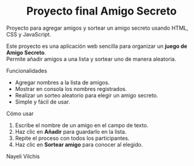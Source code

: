 <h1 align="center"> Proyecto final Amigo Secreto </h1> 

Proyecto para agregar amigos y sortear un amigo secreto usando HTML, CSS y JavaScript.

Este proyecto es una aplicación web sencilla para organizar un **juego de Amigo Secreto**.  
Permite añadir amigos a una lista y sortear uno de manera aleatoria.  

Funcionalidades
- Agregar nombres a la lista de amigos.
- Mostrar en consola los nombres registrados.
- Realizar un sorteo aleatorio para elegir un amigo secreto.
- Simple y fácil de usar.
 
Cómo usar
1. Escribe el nombre de un amigo en el campo de texto.
2. Haz clic en **Añadir** para guardarlo en la lista.
3. Repite el proceso con todos los participantes.
4. Haz clic en **Sortear amigo** para conocer al elegido.


Nayeli Vilchis 

